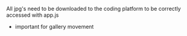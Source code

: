 All jpg's need to be downloaded to the coding platform to be correctly accessed with app.js
- important for gallery movement


